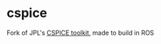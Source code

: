 # cspice
Fork of JPL's [CSPICE toolkit](https://naif.jpl.nasa.gov/naif/toolkit.html), made to build in ROS
